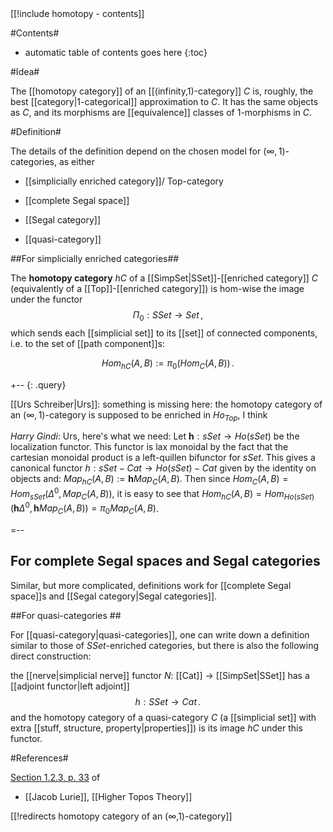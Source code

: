 <div class="rightHandSide toc">
[[!include homotopy - contents]]
</div>

#Contents#

* automatic table of contents goes here
{:toc}

#Idea#

The [[homotopy category]] of an [[(infinity,1)-category]] $C$ is, roughly, the best [[category|1-categorical]] approximation to $C$.  It has the same objects as $C$, and its morphisms are [[equivalence]] classes of 1-morphisms in $C$.


#Definition#

The details of the definition depend on the chosen model for $(\infty,1)$-categories, as either

* [[simplicially enriched category]]/ Top-category

* [[complete Segal space]]

* [[Segal category]]

* [[quasi-category]]

##For simplicially enriched categories##

The **homotopy category** $h C$ of a [[SimpSet|SSet]]-[[enriched category]] $C$ (equivalently of a [[Top]]-[[enriched category]]) is hom-wise the image under the functor
$$
  \Pi_0 : SSet \to Set
 \,,
$$
which sends each [[simplicial set]] to its [[set]]
of connected components, i.e. to the set of [[path component]]s:

$$
  Hom_{h C}(A,B) := \pi_0(Hom_C(A,B))
  \,.
$$

+-- {: .query}
 
  [[Urs Schreiber|Urs]]: something is missing here: the homotopy category of an $(\infty,1)$-category is supposed to be enriched in $Ho_{Top}$, I think

_Harry Gindi_: Urs, here's what we need: Let $\mathbf{h}:sSet\to Ho(sSet)$ be the localization functor.  This functor is lax monoidal by the fact that the cartesian monoidal product is a left-quillen bifunctor for $sSet$. This gives a canonical functor $h:sSet-Cat\to Ho(sSet)-Cat$ given by the identity on objects and: $Map_{h C}(A,B):=\mathbf{h} Map_{C}(A,B)$.   Then since $Hom_C(A,B)=Hom_{sSet}(\Delta^0,Map_{C}(A,B))$, it is easy to see that $Hom_{hC}(A,B)=Hom_{Ho(sSet)}(\mathbf{h} \Delta^0, \mathbf{h} Map_C(A,B))=\pi_0 Map_C(A,B)$.  

=--


## For complete Segal spaces and Segal categories ##

Similar, but more complicated, definitions work for [[complete Segal space]]s and [[Segal category|Segal categories]].


##For quasi-categories ##

For [[quasi-category|quasi-categories]], one can write down a definition similar to those of $SSet$-enriched categories, but there is also the following direct construction: 

the [[nerve|simplicial nerve]] functor $N :$ [[Cat]] $\to$ [[SimpSet|SSet]] has a [[adjoint functor|left adjoint]]
$$
 h : SSet \to Cat
 \,.
$$
and the homotopy category of a quasi-category $C$ (a [[simplicial set]] with extra [[stuff, structure, property|properties]]) is its image $h C$ under this functor.


#References#

[Section 1.2.3, p. 33](http://arxiv.org/PS_cache/math/pdf/0608/0608040v4.pdf#page=33) of

* [[Jacob Lurie]], [[Higher Topos Theory]]


[[!redirects homotopy category of an (∞,1)-category]]
